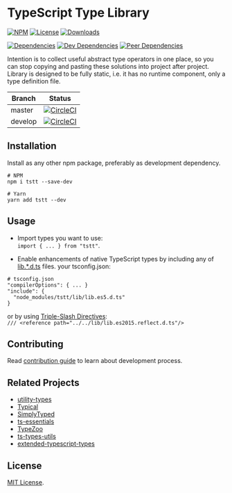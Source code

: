 # TypeScript Type Library

[![NPM](https://img.shields.io/npm/v/tstt.svg)](https://www.npmjs.com/package/tstt)
[![License](https://img.shields.io/github/license/gavar/tstt.svg)](https://github.com/gavar/tstt/blob/master/LICENSE)
[![Downloads](https://img.shields.io/npm/dt/tstt.svg)](https://www.npmjs.com/package/tstt)

[![Dependencies](https://img.shields.io/david/gavar/tstt.svg)](https://david-dm.org/gavar/tstt)
[![Dev Dependencies](https://img.shields.io/david/dev/gavar/tstt.svg)](https://david-dm.org/gavar/tstt?type=dev)
[![Peer Dependencies](https://img.shields.io/david/peer/gavar/tstt.svg)](https://david-dm.org/gavar/tstt?type=peer)

Intention is to collect useful abstract type operators in one place, so you can stop copying and pasting these solutions into project after project.
Library is designed to be fully static, i.e. it has no runtime component, only a type definition file.

| Branch  | Status | 
| ------- | ------ |
| master  | [![CircleCI](https://img.shields.io/circleci/build/github/gavar/tstt/master.svg)](https://circleci.com/gh/gavar/tstt/tree/master) | 
| develop | [![CircleCI](https://img.shields.io/circleci/build/github/gavar/tstt/develop.svg)](https://circleci.com/gh/gavar/tstt/tree/develop) | 

## Installation
Install as any other npm package, preferably as development dependency.
```
# NPM 
npm i tstt --save-dev

# Yarn
yarn add tstt --dev
```

## Usage
* Import types you want to use: <br>
`import { ... } from "tstt"`.
 
* Enable enhancements of native TypeScript types by including any of [lib.*.d.ts](./lib) files.
 your tsconfig.json:
```
# tsconfig.json
"compilerOptions": { ... }
"include": {
  "node_modules/tstt/lib/lib.es5.d.ts"
}
```
or by using [Triple-Slash Directives](https://www.typescriptlang.org/docs/handbook/triple-slash-directives.html):<br>
`/// <reference path="../../lib/lib.es2015.reflect.d.ts"/>`

## Contributing
Read [contribution guide](./CONTRIBUTING.md) to learn about development process.

## Related Projects
- [utility-types](https://github.com/piotrwitek/utility-types)
- [Typical](https://github.com/tycho01/typical)
- [SimplyTyped](https://github.com/andnp/SimplyTyped)
- [ts-essentials](https://github.com/krzkaczor/ts-essentials)
- [TypeZoo](https://github.com/pelotom/type-zoo)
- [ts-types-utils](https://github.com/LeDDGroup/ts-types-utils)
- [extended-typescript-types](https://github.com/rajzik/extended-typescript-types)

## License
[MIT License](./LICENSE).
